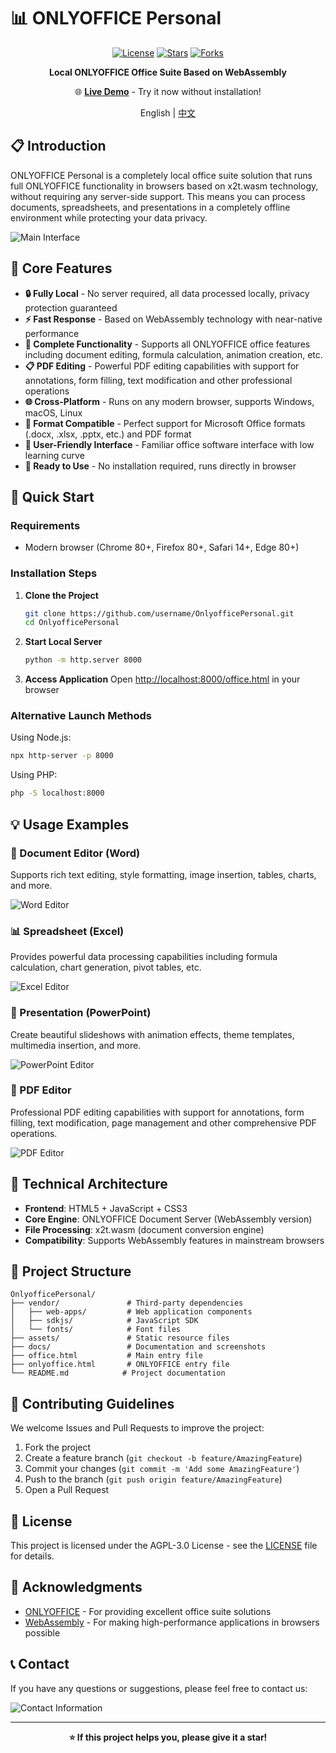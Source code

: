 # 📊 ONLYOFFICE Personal

<div align="center">

[![License](https://img.shields.io/badge/license-AGPL--3.0-blue.svg)](LICENSE)
[![Stars](https://img.shields.io/github/stars/username/OnlyofficePersonal.svg)](https://github.com/username/OnlyofficePersonal/stargazers)
[![Forks](https://img.shields.io/github/forks/username/OnlyofficePersonal.svg)](https://github.com/username/OnlyofficePersonal/network)

**Local ONLYOFFICE Office Suite Based on WebAssembly**

🌐 **[Live Demo](https://fernfei.github.io/OnlyofficePersonal/office.html)** - Try it now without installation!

English | [中文](README.md)

</div>

## 📋 Introduction

ONLYOFFICE Personal is a completely local office suite solution that runs full ONLYOFFICE functionality in browsers based on x2t.wasm technology, without requiring any server-side support. This means you can process documents, spreadsheets, and presentations in a completely offline environment while protecting your data privacy.

![Main Interface](docs/imgs/img.png)

## 🌟 Core Features

- **🔒 Fully Local** - No server required, all data processed locally, privacy protection guaranteed
- **⚡ Fast Response** - Based on WebAssembly technology with near-native performance
- **📝 Complete Functionality** - Supports all ONLYOFFICE office features including document editing, formula calculation, animation creation, etc.
- **📋 PDF Editing** - Powerful PDF editing capabilities with support for annotations, form filling, text modification and other professional operations
- **🌐 Cross-Platform** - Runs on any modern browser, supports Windows, macOS, Linux
- **📂 Format Compatible** - Perfect support for Microsoft Office formats (.docx, .xlsx, .pptx, etc.) and PDF format
- **🎨 User-Friendly Interface** - Familiar office software interface with low learning curve
- **💾 Ready to Use** - No installation required, runs directly in browser

## 🚀 Quick Start

### Requirements
- Modern browser (Chrome 80+, Firefox 80+, Safari 14+, Edge 80+)

### Installation Steps

1. **Clone the Project**
   ```bash
   git clone https://github.com/username/OnlyofficePersonal.git
   cd OnlyofficePersonal
   ```

2. **Start Local Server**
   ```bash
   python -m http.server 8000
   ```
   
3. **Access Application**
   Open [http://localhost:8000/office.html](http://localhost:8000/office.html) in your browser

### Alternative Launch Methods

Using Node.js:
```bash
npx http-server -p 8000
```

Using PHP:
```bash
php -S localhost:8000
```

## 💡 Usage Examples

### 📄 Document Editor (Word)
Supports rich text editing, style formatting, image insertion, tables, charts, and more.

![Word Editor](docs/imgs/img_1.png)

### 📊 Spreadsheet (Excel)  
Provides powerful data processing capabilities including formula calculation, chart generation, pivot tables, etc.

![Excel Editor](docs/imgs/img_2.png)

### 🎯 Presentation (PowerPoint)
Create beautiful slideshows with animation effects, theme templates, multimedia insertion, and more.

![PowerPoint Editor](docs/imgs/img_3.png)

### 📄 PDF Editor
Professional PDF editing capabilities with support for annotations, form filling, text modification, page management and other comprehensive PDF operations.

![PDF Editor](docs/imgs/img_5.png)

## 🔧 Technical Architecture

- **Frontend**: HTML5 + JavaScript + CSS3
- **Core Engine**: ONLYOFFICE Document Server (WebAssembly version)
- **File Processing**: x2t.wasm (document conversion engine)
- **Compatibility**: Supports WebAssembly features in mainstream browsers

## 📁 Project Structure

```
OnlyofficePersonal/
├── vendor/               # Third-party dependencies
│   ├── web-apps/         # Web application components
│   ├── sdkjs/            # JavaScript SDK
│   └── fonts/            # Font files
├── assets/               # Static resource files
├── docs/                 # Documentation and screenshots
├── office.html           # Main entry file
├── onlyoffice.html       # ONLYOFFICE entry file
└── README.md            # Project documentation
```

## 🤝 Contributing Guidelines

We welcome Issues and Pull Requests to improve the project:

1. Fork the project
2. Create a feature branch (`git checkout -b feature/AmazingFeature`)
3. Commit your changes (`git commit -m 'Add some AmazingFeature'`)
4. Push to the branch (`git push origin feature/AmazingFeature`)
5. Open a Pull Request

## 📄 License

This project is licensed under the AGPL-3.0 License - see the [LICENSE](LICENSE) file for details.

## 🙏 Acknowledgments

- [ONLYOFFICE](https://www.onlyoffice.com/) - For providing excellent office suite solutions
- [WebAssembly](https://webassembly.org/) - For making high-performance applications in browsers possible

## 📞 Contact

If you have any questions or suggestions, please feel free to contact us:

![Contact Information](docs/imgs/img_4.png)

---

<div align="center">

**⭐ If this project helps you, please give it a star!**

</div>